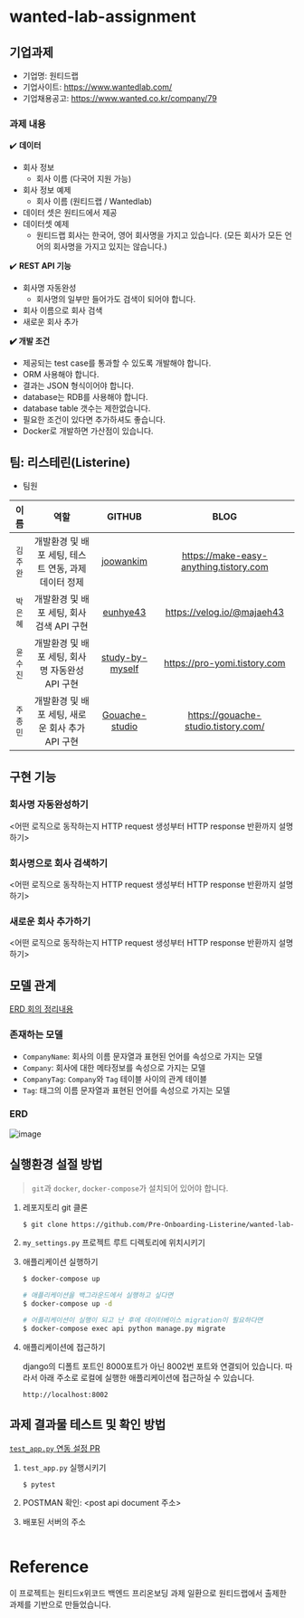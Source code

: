 # wanted-lab-assignment

## 기업과제

- 기업명: 원티드랩
- 기업사이트: https://www.wantedlab.com/
- 기업채용공고: https://www.wanted.co.kr/company/79

### 과제 내용

✔️ **데이터**

- 회사 정보
    - 회사 이름 (다국어 지원 가능)
- 회사 정보 예제
    - 회사 이름 (원티드랩 / Wantedlab)
- 데이터 셋은 원티드에서 제공
- 데이터셋 예제
    - 원티드랩 회사는 한국어, 영어 회사명을 가지고 있습니다. (모든 회사가 모든 언어의 회사명을 가지고 있지는 않습니다.)

✔️ **REST API 기능**

- 회사명 자동완성
    - 회사명의 일부만 들어가도 검색이 되어야 합니다.
- 회사 이름으로 회사 검색
- 새로운 회사 추가

**✔️ 개발 조건**

- 제공되는 test case를 통과할 수 있도록 개발해야 합니다.
- ORM 사용해야 합니다.
- 결과는 JSON 형식이어야 합니다.
- database는 RDB를 사용해야 합니다.
- database table 갯수는 제한없습니다.
- 필요한 조건이 있다면 추가하셔도 좋습니다.
- Docker로 개발하면 가산점이 있습니다.

## 팀: 리스테린(Listerine)

* 팀원

| 이름 | 역할 | GITHUB | BLOG |
| :---: | :---: | :---: | :---: |
| `김주완` | 개발환경 및 배포 세팅, 테스트 연동, 과제 데이터 정제 | [joowankim](https://github.com/joowankim) | https://make-easy-anything.tistory.com |
| `박은혜` | 개발환경 및 배포 세팅, 회사 검색 API 구현 | [eunhye43](https://github.com/eunhye43) | https://velog.io/@majaeh43 |
| `윤수진` | 개발환경 및 배포 세팅, 회사명 자동완성 API 구현 | [study-by-myself](https://github.com/study-by-myself)| https://pro-yomi.tistory.com |
| `주종민` | 개발환경 및 배포 세팅, 새로운 회사 추가 API 구현 | [Gouache-studio](https://github.com/Gouache-studio) | https://gouache-studio.tistory.com/ |

## 구현 기능

### 회사명 자동완성하기

<어떤 로직으로 동작하는지 HTTP request 생성부터 HTTP response 반환까지 설명하기>

### 회사명으로 회사 검색하기

<어떤 로직으로 동작하는지 HTTP request 생성부터 HTTP response 반환까지 설명하기>

### 새로운 회사 추가하기

<어떤 로직으로 동작하는지 HTTP request 생성부터 HTTP response 반환까지 설명하기>

## 모델 관계

[ERD 회의 정리내용](https://github.com/Pre-Onboarding-Listerine/wanted-lab-assignment/wiki/20211108-ERD-%ED%9A%8C%EC%9D%98)

### 존재하는 모델

- `CompanyName`: 회사의 이름 문자열과 표현된 언어를 속성으로 가지는 모델
- `Company`: 회사에 대한 메타정보를 속성으로 가지는 모델
- `CompanyTag`: `Company`와 `Tag` 테이블 사이의 관계 테이블
- `Tag`: 태그의 이름 문자열과 표현된 언어를 속성으로 가지는 모델

### ERD

![image](https://user-images.githubusercontent.com/32446834/140933757-8d82b561-f3ce-41af-8c7f-d1b0988d7047.png)


## 실행환경 설절 방법

> `git`과 `docker`, `docker-compose`가 설치되어 있어야 합니다.

1. 레포지토리 git 클론

    ```bash
    $ git clone https://github.com/Pre-Onboarding-Listerine/wanted-lab-assignment.git
    ```

2. `my_settings.py` 프로젝트 루트 디렉토리에 위치시키기

3. 애플리케이션 실행하기

    ```bash
    $ docker-compose up

    # 애플리케이션을 백그라운드에서 실행하고 싶다면
    $ docker-compose up -d
    
    # 어플리케이션이 실행이 되고 난 후에 데이터베이스 migration이 필요하다면
    $ docker-compose exec api python manage.py migrate
    ```

4. 애플리케이션에 접근하기

    django의 디폴트 포트인 8000포트가 아닌 8002번 포트와 연결되어 있습니다. 따라서 아래 주소로 로컬에 실행한 애플리케이션에 접근하실 수 있습니다.
    ```
    http://localhost:8002
    ```

## 과제 결과물 테스트 및 확인 방법

[`test_app.py` 연동 설정 PR](https://github.com/Pre-Onboarding-Listerine/wanted-lab-assignment/pull/1)

1. `test_app.py` 실행시키기
    
    ```
    $ pytest
    ```
   
2. POSTMAN 확인: <post api document 주소>

3. 배포된 서버의 주소

    ```commandline
    
    ```

# Reference

이 프로젝트는 원티드x위코드 백엔드 프리온보딩 과제 일환으로 원티드랩에서 출제한 과제를 기반으로 만들었습니다.
